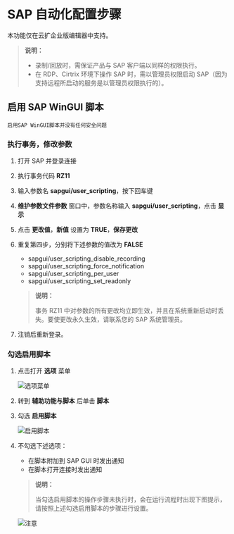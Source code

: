 # SAP 自动化配置步骤

本功能仅在云扩企业版编辑器中支持。

> **说明：**
>
>- 录制/回放时，需保证产品与 SAP 客户端以同样的权限执行。
>- 在 RDP、Cirtrix 环境下操作 SAP 时，需以管理员权限启动 SAP（因为支持远程所启动的服务是以管理员权限执行的）。

## 启用 SAP WinGUI 脚本

`启用SAP WinGUI脚本并没有任何安全问题`
### 执行事务，修改参数

1. 打开 SAP 并登录连接
2. 执行事务代码 **RZ11**
3. 输入参数名 **sapgui/user_scripting**，按下回车键
4. **维护参数文件参数** 窗口中，参数名称输入 **sapgui/user_scripting**，点击 **显示**
5. 点击 **更改值**，**新值** 设置为 **TRUE**，**保存更改**
6. 重复第四步，分别将下述参数的值改为 **FALSE**
    - sapgui/user\_scripting\_disable\_recording
    - sapgui/user\_scripting\_force\_notification
    - sapgui/user\_scripting\_per\_user
    - sapgui/user\_scripting\_set\_readonly

    > **说明：**
    >
    > 事务 RZ11 中对参数的所有更改均立即生效，并且在系统重新启动时丢失。要使更改永久生效，请联系您的 SAP 系统管理员。

7. 注销后重新登录。

### 勾选启用脚本

1. 点击打开 **选项** 菜单

   ![选项菜单](https://docimages.blob.core.chinacloudapi.cn/images/Activities/itemmenu20210609.png)

2. 转到 **辅助功能与脚本** 后单击 **脚本**
3. 勾选 **启用脚本**

    ![启用脚本](https://docimages.blob.core.chinacloudapi.cn/images/Activities/script20210609.png)

4. 不勾选下述选项：
    - 在脚本附加到 SAP GUI 时发出通知
    - 在脚本打开连接时发出通知

     > **说明：**
    >
    > 当勾选启用脚本的操作步骤未执行时，会在运行流程时出现下图提示，请按照上述勾选启用脚本的步骤进行设置。

    ![注意](https://docimages.blob.core.chinacloudapi.cn/images/Amanda/SAPWarning.png)
